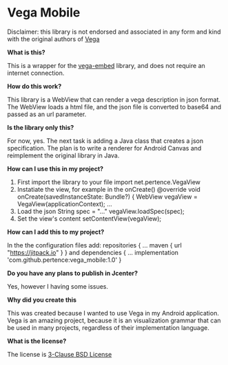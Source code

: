 # Vega Mobile

Disclaimer: this library is not endorsed and associated in any form and kind with the original authors of [Vega](https://vega.github.io/vega)

**What is this?**

This is a wrapper for the [vega-embed](https://github.com/vega/vega-embed) library, and does not require an internet connection.

**How do this work?**

This library is a WebView that can render a vega description in json format. The WebView loads a html file, and the json file is converted to base64 and passed as an url parameter.

**Is the library only this?**

For now, yes. The next task is adding a Java class that creates a json specification. The plan is to write a renderer for Android Canvas and reimplement the original library in Java.

**How can I use this in my project?**

1. First import the library to your file
  import net.pertence.VegaView
2. Instatiate the view, for example in the onCreate()
  @override
  void onCreate(savedInstanceState: Bundle?) {
    WebView vegaView = VegaView(applicationContext);
    ...
3. Load the json
    String spec = "..."
    vegaView.loadSpec(spec);
4. Set the view's content
    setContentView(vegaView);

**How can I add this to my project?**

In the the configuration files add:
  repositories {
    ...
    maven { url "https://jitpack.io" }
  }
and
  dependencies {
    ...
    implementation 'com.github.pertence:vega_mobile:1.0'
  }
  
**Do you have any plans to publish in Jcenter?**

Yes, however I having some issues.

**Why did you create this**

This was created because I wanted to use Vega in my Android application. Vega is an amazing project, because it is an visualization grammar that can be used in many projects, regardless of their implementation language.

**What is the license?**

The license is [3-Clause BSD License](https://opensource.org/licenses/BSD-3-Clause)


